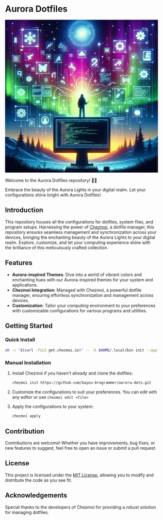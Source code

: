 # Aurora Dotfiles

![thumbnail](./assets/img_2.webp)

Welcome to the Aurora Dotfiles repository! 🌌✨

Embrace the beauty of the Aurora Lights in your digital realm. Let your configurations shine bright with Aurora Dotfiles!

## Introduction

This repository houses all the configurations for dotfiles, system files, and program setups. Harnessing the power of [Chezmoi](https://www.chezmoi.io/), a dotfile manager, this repository ensures seamless management and synchronization across your devices, bringing the enchanting beauty of the Aurora Lights to your digital realm. Explore, customize, and let your computing experience shine with the brilliance of this meticulously crafted collection.

## Features

- **Aurora-inspired Themes**: Dive into a world of vibrant colors and enchanting hues with our Aurora-inspired themes for your system and applications.
- **Chezmoi Integration**: Managed with Chezmoi, a powerful dotfile manager, ensuring effortless synchronization and management across devices.
- **Customization**: Tailor your computing environment to your preferences with customizable configurations for various programs and utilities.

## Getting Started

### Quick Install

```bash
sh -c "$(curl -fsLS get.chezmoi.io)" -- -b $HOME/.local/bin init --apply https://github.com/bayou-brogrammer/aurora-dots
```

### Manual Installation

1. Install Chezmoi if you haven't already and clone the dotfiles:
   ```bash
   chezmoi init https://github.com/bayou-brogrammer/aurora-dots.git
   ```

2. Customize the configurations to suit your preferences. You can edit with any editor or use `chezmoi edit <file>`

3. Apply the configurations to your system:
   ```bash
   chezmoi apply
   ```

## Contribution

Contributions are welcome! Whether you have improvements, bug fixes, or new features to suggest, feel free to open an issue or submit a pull request.

## License

This project is licensed under the [MIT License](LICENSE), allowing you to modify and distribute the code as you see fit.

## Acknowledgements

Special thanks to the developers of Chezmoi for providing a robust solution for managing dotfiles.
